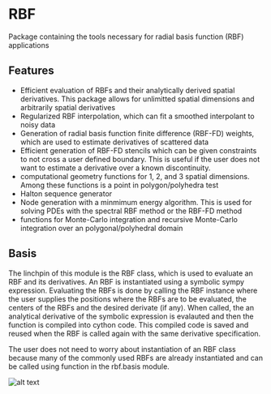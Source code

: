 # RBF
Package containing the tools necessary for radial basis function (RBF) applications

## Features
 * Efficient evaluation of RBFs and their analytically derived spatial derivatives.  This package allows for unlimitted spatial dimensions and arbitrarily spatial derivatives   
 * Regularized RBF interpolation, which can fit a smoothed interpolant to noisy data   
 * Generation of radial basis function finite difference (RBF-FD) weights, which are used to estimate derivatives of scattered data
 * Efficient generation of RBF-FD stencils which can be given constraints to not cross a user defined boundary. This is useful if the user does not want to estimate a derivative over a known discontinuity.  
 * computational geometry functions for 1, 2, and 3 spatial dimensions. Among these functions is a point in polygon/polyhedra test
 * Halton sequence generator
 * Node generation with a minmimum energy algorithm.  This is used for solving PDEs with the spectral RBF method or the RBF-FD method
 * functions for Monte-Carlo integration and recursive Monte-Carlo integration over an polygonal/polyhedral domain

## Basis
  The linchpin of this module is the RBF class, which is used to evaluate an RBF and its derivatives.  An RBF is instantiated using a symbolic sympy expression.  Evaluating the RBFs is done by calling the RBF instance where the user supplies the positions where the RBFs are to be evaluated, the centers of the RBFs and the desired derivate (if any).  When called, the an analytical derivative of the symbolic expression is evalauted and then the function is compiled into cython code. This compiled code is saved and reused when the RBF is called again with the same derivative specification.   
  
  The user does not need to worry about instantiation of an RBF class because many of the commonly used RBFs are already instantiated and can be called using function in the rbf.basis module.     
  
![alt text](https://github.com/treverhines/RBF/demo/figures/demo_basis.png "demo_basis")
